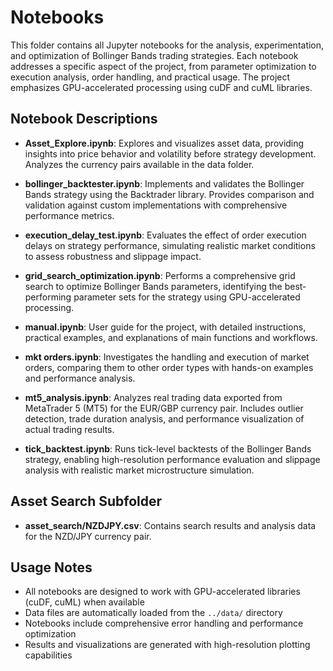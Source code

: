 

# Notebooks

This folder contains all Jupyter notebooks for the analysis, experimentation, and optimization of Bollinger Bands trading strategies. Each notebook addresses a specific aspect of the project, from parameter optimization to execution analysis, order handling, and practical usage. The project emphasizes GPU-accelerated processing using cuDF and cuML libraries.

## Notebook Descriptions

- **Asset_Explore.ipynb**: Explores and visualizes asset data, providing insights into price behavior and volatility before strategy development. Analyzes the currency pairs available in the data folder.

- **bollinger_backtester.ipynb**: Implements and validates the Bollinger Bands strategy using the Backtrader library. Provides comparison and validation against custom implementations with comprehensive performance metrics.

- **execution_delay_test.ipynb**: Evaluates the effect of order execution delays on strategy performance, simulating realistic market conditions to assess robustness and slippage impact.

- **grid_search_optimization.ipynb**: Performs a comprehensive grid search to optimize Bollinger Bands parameters, identifying the best-performing parameter sets for the strategy using GPU-accelerated processing.

- **manual.ipynb**: User guide for the project, with detailed instructions, practical examples, and explanations of main functions and workflows.

- **mkt orders.ipynb**: Investigates the handling and execution of market orders, comparing them to other order types with hands-on examples and performance analysis.

- **mt5_analysis.ipynb**: Analyzes real trading data exported from MetaTrader 5 (MT5) for the EUR/GBP currency pair. Includes outlier detection, trade duration analysis, and performance visualization of actual trading results.

- **tick_backtest.ipynb**: Runs tick-level backtests of the Bollinger Bands strategy, enabling high-resolution performance evaluation and slippage analysis with realistic market microstructure simulation.

## Asset Search Subfolder

- **asset_search/NZDJPY.csv**: Contains search results and analysis data for the NZD/JPY currency pair.

## Usage Notes

- All notebooks are designed to work with GPU-accelerated libraries (cuDF, cuML) when available
- Data files are automatically loaded from the `../data/` directory
- Notebooks include comprehensive error handling and performance optimization
- Results and visualizations are generated with high-resolution plotting capabilities
